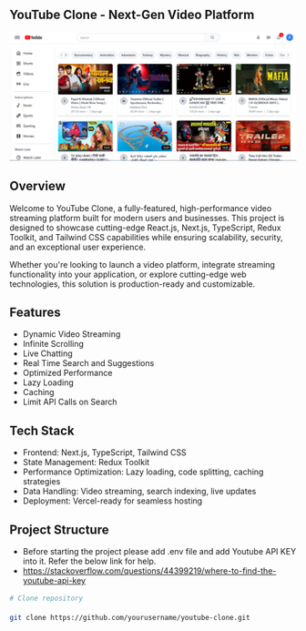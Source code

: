 ## YouTube Clone - Next-Gen Video Platform

![Youtube Dashboard](/public/youtube.png)

## Overview

Welcome to YouTube Clone, a fully-featured, high-performance video streaming platform built for modern users and businesses. This project is designed to showcase cutting-edge React.js, Next.js, TypeScript, Redux Toolkit, and Tailwind CSS capabilities while ensuring scalability, security, and an exceptional user experience.

Whether you're looking to launch a video platform, integrate streaming functionality into your application, or explore cutting-edge web technologies, this solution is production-ready and customizable.

## Features

- Dynamic Video Streaming
- Infinite Scrolling
- Live Chatting
- Real Time Search and Suggestions
- Optimized Performance
- Lazy Loading
- Caching
- Limit API Calls on Search

## Tech Stack

- Frontend: Next.js, TypeScript, Tailwind CSS
- State Management: Redux Toolkit
- Performance Optimization: Lazy loading, code splitting, caching strategies
- Data Handling: Video streaming, search indexing, live updates
- Deployment: Vercel-ready for seamless hosting

## Project Structure

- Before starting the project please add .env file and add Youtube API KEY into it. Refer the below link for help.
- https://stackoverflow.com/questions/44399219/where-to-find-the-youtube-api-key

```bash
# Clone repository

git clone https://github.com/yourusername/youtube-clone.git
```
